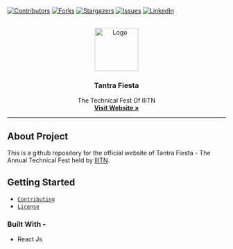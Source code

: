 <div id="top"></div>

[![Contributors][contributors-shield]][contributors-url]
[![Forks][forks-shield]][forks-url]
[![Stargazers][stars-shield]][stars-url]
[![Issues][issues-shield]][issues-url]
[![LinkedIn][linkedin-shield]][linkedin-url]



<!-- PROJECT LOGO -->
<br />
<div align="center">
  <a href="https://github.com/Kirito64/TF2021">
    <img src="https://raw.githubusercontent.com/bhavesh-chaudhari/Learning-Material/main/tf-github-circle.png?token=AR4AVBB6PEOYL73TMNCX33LBM7K64" alt="Logo" width="100" height="100">
  </a>

  <h3 align="center">Tantra Fiesta</h3>

  <p align="center">
    The Technical Fest Of IIITN
    <br />
    <a href="https://github.com/Kirito64/TF2021"><strong>Visit Website »</strong></a>
  </p>
</div>

<hr>

## About Project

This is a github repository for the official website of Tantra Fiesta - The Annual Technical Fest held by [IIITN](https://twitter.com/iiitn_official?lang=en).

## Getting Started

- [`Contributing`](https://github.com/Kirito64/TF2021/blob/master/CONTRIBUTING.md)
- [`License`](https://github.com/Kirito64/TF2021/blob/master/LICENSE)

### Built With - 
- React Js


<!-- MARKDOWN LINKS & IMAGES -->
<!-- https://www.markdownguide.org/basic-syntax/#reference-style-links -->
[contributors-shield]: https://img.shields.io/github/contributors/Kirito64/TF2021.svg?style=for-the-badge
[contributors-url]: https://github.com/Kirito64/TF2021/graphs/contributors
[forks-shield]: https://img.shields.io/github/forks/Kirito64/TF2021.svg?style=for-the-badge
[forks-url]: https://github.com/Kirito64/TF2021/network/members
[stars-shield]: https://img.shields.io/github/stars/Kirito64/TF2021.svg?style=for-the-badge
[stars-url]: https://github.com/Kirito64/TF2021/stargazers
[issues-shield]: https://img.shields.io/github/issues/Kirito64/TF2021.svg?style=for-the-badge
[issues-url]: https://github.com/Kirito64/TF2021/issues
[license-shield]: https://img.shields.io/github/license/Kirito64/TF2021.svg?style=for-the-badge
[license-url]: https://github.com/Kirito64/TF2021/blob/master/LICENSE.txt
[linkedin-shield]: https://img.shields.io/badge/-LinkedIn-black.svg?style=for-the-badge&logo=linkedin&colorB=555
[linkedin-url]:https://www.linkedin.com/in/tantrafiesta-iiit-nagpur-53578b222/
[product-screenshot]: images/screenshot.png
